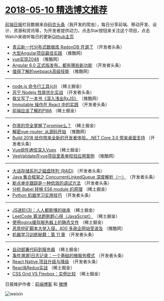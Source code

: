 # [2018-05-10 精选博文推荐](http://hao.caibaojian.com/date/2018/05/10)

[前端日报](http://caibaojian.com/c/news)栏目数据来自[码农头条](http://hao.caibaojian.com/)（我开发的爬虫），每日分享前端、移动开发、设计、资源和资讯等，为开发者提供动力，点击Star按钮来关注这个项目，点击Watch来收听每日的更新[Github主页](https://github.com/kujian/frontendDaily)
* [青云新一代分布式数据库 RadonDB 开源了](http://hao.caibaojian.com/73670.html) （开发者头条）
* [大型Angular项目最佳实践](http://hao.caibaojian.com/73698.html) （推酷网）
* [vue实现2048](http://hao.caibaojian.com/73705.html) （推酷网）
* [Angular 6.0 正式版发布，都有哪些新功能](http://hao.caibaojian.com/73658.html) （开发者头条）
* [值得了解的webpack高级技能](http://hao.caibaojian.com/73707.html) （推酷网）

***
* [node.js 命令行工具(cli)](http://hao.caibaojian.com/73750.html) （稀土掘金）
* [苏宁 Nodejs 性能优化实战](http://hao.caibaojian.com/73651.html) （开发者头条）
* [我又写了一本书《深入浅出RxJS》](http://hao.caibaojian.com/73699.html) （推酷网）
* [Immutable 操作在 React 中的实践](http://hao.caibaojian.com/73664.html) （开发者头条）
* [前端应该了解的PWA](http://hao.caibaojian.com/73751.html) （稀土掘金）

***
* [你真的完全掌握了promise么？](http://hao.caibaojian.com/73742.html) （稀土掘金）
* [解密vue-router: 从源码开始](http://hao.caibaojian.com/73703.html) （推酷网）
* [Build 2018 给你带来全新的开发者体验，.NET Core 3.0 带来桌面支持](http://hao.caibaojian.com/73656.html) （开发者头条）
* [Vue组件通信深入Vuex](http://hao.caibaojian.com/73743.html) （稀土掘金）
* [VeeValidate在vue项目里表单校验应用案例](http://hao.caibaojian.com/73704.html) （推酷网）

***
* [大话存储系列之磁盘阵列 (RAID)](http://hao.caibaojian.com/73669.html) （开发者头条）
* [Java 集合框架之 ConcurrentLinkedQueue 深度解析（一）](http://hao.caibaojian.com/73659.html) （开发者头条）
* [断点单步跟踪是一种低效的调试方法](http://hao.caibaojian.com/73649.html) （开发者头条）
* [分析 Babel 转换 ES6 module 的原理](http://hao.caibaojian.com/73746.html) （稀土掘金）
* [Python 机器学习实用技巧](http://hao.caibaojian.com/73661.html) （开发者头条）

***
* [JS进阶(3)：人人都能懂的继承](http://hao.caibaojian.com/73747.html) （稀土掘金）
* [LeetCode 算法题刷题心得（JavaScript）](http://hao.caibaojian.com/73740.html) （稀土掘金）
* [使用nginx缓存服务器上的静态文件](http://hao.caibaojian.com/73754.html) （稀土掘金）
* [恶意挖矿脚本大举入侵，400 多政企网站受波及](http://hao.caibaojian.com/73700.html) （推酷网）
* [机器学习训练秘籍：第 11 章](http://hao.caibaojian.com/73665.html) （开发者头条）

***
* [自动部署代码到服务器](http://hao.caibaojian.com/73749.html) （稀土掘金）
* [事件溯源|日志记录：一个基础的微服务模式](http://hao.caibaojian.com/73666.html) （开发者头条）
* [React Native 项目升级与降级](http://hao.caibaojian.com/73667.html) （开发者头条）
* [React&amp;Redux实战](http://hao.caibaojian.com/73645.html) （稀土掘金）
* [CSS Grid VS Flexbox：实例比较](http://hao.caibaojian.com/73744.html) （稀土掘金）

日报维护作者：[前端博客](http://caibaojian.com/) 和 [微博](http://caibaojian.com/go/weibo)

![weixin](https://user-images.githubusercontent.com/3055447/38468989-651132ac-3b80-11e8-8e6b-15122322a9d7.png)